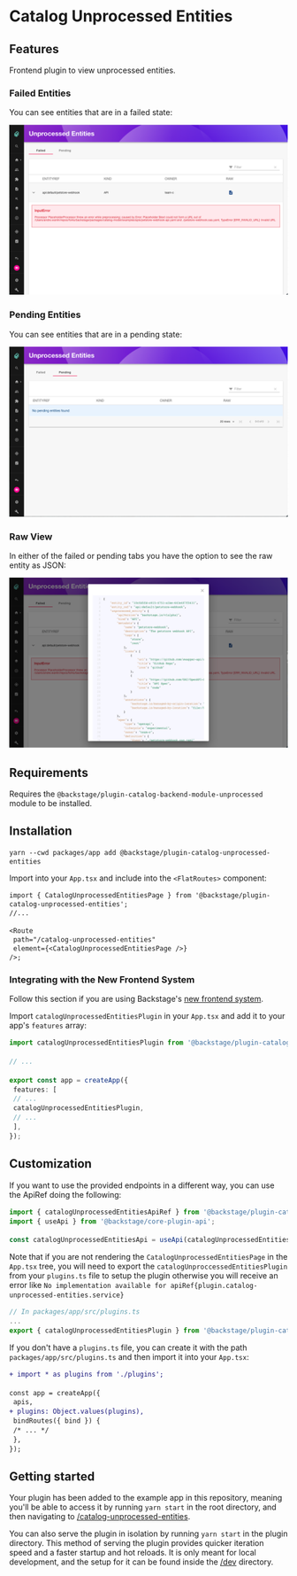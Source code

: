 # Catalog Unprocessed Entities

## Features

Frontend plugin to view unprocessed entities.

### Failed Entities

You can see entities that are in a failed state:

![Example of failed entities tab](./docs/catalog-unprocessed-entities-failed.png)

### Pending Entities

You can see entities that are in a pending state:

![Example of pending entities tab](./docs/catalog-unprocessed-entities-pending.png)

### Raw View

In either of the failed or pending tabs you have the option to see the raw entity as JSON:

![Example of raw entity](./docs/catalog-unprocessed-entities-raw.png)

## Requirements

Requires the `@backstage/plugin-catalog-backend-module-unprocessed` module to be installed.

## Installation

```shell
yarn --cwd packages/app add @backstage/plugin-catalog-unprocessed-entities
```

Import into your `App.tsx` and include into the `<FlatRoutes>` component:

```tsx title="packages/app/src/App.tsx"
import { CatalogUnprocessedEntitiesPage } from '@backstage/plugin-catalog-unprocessed-entities';
//...

<Route
 path="/catalog-unprocessed-entities"
 element={<CatalogUnprocessedEntitiesPage />}
/>;
```

### Integrating with the New Frontend System

Follow this section if you are using Backstage's [new frontend system](https://backstage.io/docs/frontend-system/).

Import `catalogUnprocessedEntitiesPlugin` in your `App.tsx` and add it to your app's `features` array:

```typescript
import catalogUnprocessedEntitiesPlugin from '@backstage/plugin-catalog-unprocessed-entities';

// ...

export const app = createApp({
 features: [
 // ...
 catalogUnprocessedEntitiesPlugin,
 // ...
 ],
});
```

## Customization

If you want to use the provided endpoints in a different way, you can use the ApiRef doing the following:

```typescript
import { catalogUnprocessedEntitiesApiRef } from '@backstage/plugin-catalog-unprocessed-entities';
import { useApi } from '@backstage/core-plugin-api';

const catalogUnprocessedEntitiesApi = useApi(catalogUnprocessedEntitiesApiRef);
```

Note that if you are not rendering the `CatalogUnprocessedEntitiesPage` in the `App.tsx` tree, you will need to export the `catalogUnproccessedEntitiesPlugin` from your `plugins.ts` file to setup the plugin otherwise you will receive an error like `No implementation available for apiRef{plugin.catalog-unprocessed-entities.service}`

```typescript
// In packages/app/src/plugins.ts
...
export { catalogUnprocessedEntitiesPlugin } from '@backstage/plugin-catalog-unprocessed-entities';
```

If you don't have a `plugins.ts` file, you can create it with the path `packages/app/src/plugins.ts` and then import it into your `App.tsx`:

```diff
+ import * as plugins from './plugins';

const app = createApp({
 apis,
+ plugins: Object.values(plugins),
 bindRoutes({ bind }) {
 /* ... */
 },
});
```

## Getting started

Your plugin has been added to the example app in this repository,
meaning you'll be able to access it by running `yarn start` in the root directory,
and then navigating to [/catalog-unprocessed-entities](http://localhost:3000/catalog-unprocessed-entities).

You can also serve the plugin in isolation by running `yarn start` in the plugin directory.
This method of serving the plugin provides quicker iteration speed and a faster startup and hot reloads.
It is only meant for local development, and the setup for it can be found inside the [/dev](./dev) directory.
